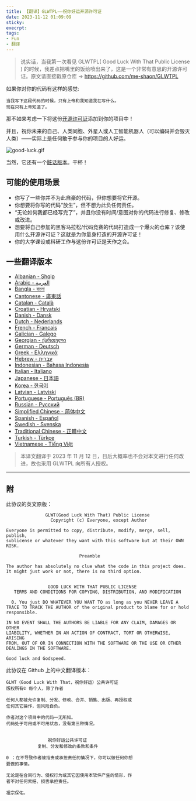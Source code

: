 ```yaml
---
title: 【翻译】GLWTPL——祝你好运开源许可证
date: 2023-11-12 01:09:09
sticky:
execrpt:
tags:
- Fun
- 翻译
---
```


> 说实话，当我第一次看见 GLWTPL( Good Luck With That Public License ) 的时候，我差点把嘴里的饭给喷出来了，这是一个非常有意思的开源许可证。原文请直接戳原仓库 -> https://github.com/me-shaon/GLWTPL

如果你对你的代码有这样的感觉:

```
当我写下这段代码的时候，只有上帝和我知道我在写什么。
现在只有上帝知道了。
```

那不如来考虑一下将这份[开源许可证](https://github.com/me-shaon/GLWTPL/blob/master/LICENSE)添加到你的项目中！

并且，祝你未来的自己、人类同胞、外星人或人工智能机器人（可以编码并会毁灭人类）——实际上是任何敢于参与你的项目的人好运。

![good-luck.gif](https://cdn.zhullyb.top/uploads/2024/08/12/654fb6e4581bf.gif)

当然，它还有一个[脏话版本](https://github.com/me-shaon/GLWTPL/blob/master/NSFW_LICENSE)。干杯！

## 可能的使用场景

- 你写了一些你并不为此自豪的代码，但你想要将它开源。
- 你想要将你写的代码“放生”，但不想为此负任何责任。
- “无论如何我都已经写完了”，并且你没有时间/意图对你的代码进行修复、修改或改进。
- 想要将自己参加的黑客马拉松/代码竞赛的代码打造成一个爆火的仓库？该使用什么开源许可证？这就是为你量身打造的开源许可证！
- 你的大学课设或科研工作与这份许可证是天作之合。

## 一些翻译版本

- [Albanian - Shqip](https://github.com/me-shaon/GLWTPL/blob/master/translations/LICENSE_al-AL)
- [Arabic - العربية](https://github.com/me-shaon/GLWTPL/blob/master/translations/LICENSE_ar-AR)
- [Bangla - বাংলা](https://github.com/me-shaon/GLWTPL/blob/master/translations/LICENSE_bn-BN)
- [Cantonese - 廣東話](https://github.com/me-shaon/GLWTPL/blob/master/translations/LICENSE_zh-HK)
- [Catalan - Català](https://github.com/me-shaon/GLWTPL/blob/master/translations/LICENSE_cat-CAT)
- [Croatian - Hrvatski](https://github.com/me-shaon/GLWTPL/blob/master/translations/LICENSE_hr-HR)
- [Danish - Dansk](https://github.com/me-shaon/GLWTPL/blob/master/translations/LICENSE_da-DK)
- [Dutch - Nederlands](https://github.com/me-shaon/GLWTPL/blob/master/translations/LICENSE_nl-NL)
- [French - Français](https://github.com/me-shaon/GLWTPL/blob/master/translations/LICENSE_fr-FR)
- [Galician - Galego](https://github.com/me-shaon/GLWTPL/blob/master/translations/NSFW_LICENSE_gl-GL)
- [Georgian - ქართული](https://github.com/me-shaon/GLWTPL/blob/master/translations/LICENSE_ka-GE)
- [German - Deutsch](https://github.com/me-shaon/GLWTPL/blob/master/translations/LICENSE_de-DE)
- [Greek - Ελληνικά](https://github.com/me-shaon/GLWTPL/blob/master/translations/LICENSE_gr-GR)
- [Hebrew - עברית](https://github.com/me-shaon/GLWTPL/blob/master/translations/LICENSE_he-HE)
- [Indonesian - Bahasa Indonesia](https://github.com/me-shaon/GLWTPL/blob/master/translations/LICENSE_id-ID)
- [Italian - Italiano](https://github.com/me-shaon/GLWTPL/blob/master/translations/LICENSE_it-IT)
- [Japanese - 日本語](https://github.com/me-shaon/GLWTPL/blob/master/translations/LICENSE_ja-JP)
- [Korea - 한국어](https://github.com/me-shaon/GLWTPL/blob/master/translations/LICENSE_ko-KR)
- [Latvian - Latviski](https://github.com/me-shaon/GLWTPL/blob/master/translations/LICENSE_lv-LV)
- [Portuguese - Português (BR)](https://github.com/me-shaon/GLWTPL/blob/master/translations/LICENSE_pt-BR)
- [Russian - Русский](https://github.com/me-shaon/GLWTPL/blob/master/translations/LICENSE_ru-RU)
- [Simplified Chinese - 简体中文](https://github.com/me-shaon/GLWTPL/blob/master/translations/LICENSE_zh-CN)
- [Spanish - Español](https://github.com/me-shaon/GLWTPL/blob/master/translations/LICENSE_es-ES)
- [Swedish - Svenska](https://github.com/me-shaon/GLWTPL/blob/master/translations/LICENSE_sv-SE)
- [Traditional Chinese - 正體中文](https://github.com/me-shaon/GLWTPL/blob/master/translations/LICENSE_zh-TW)
- [Turkish - Türkçe](https://github.com/me-shaon/GLWTPL/blob/master/translations/LICENSE_tr-TR)
- [Vietnamese - Tiếng Việt](https://github.com/me-shaon/GLWTPL/blob/master/translations/LICENSE_vn-VN)

> 本译文翻译于 2023 年 11 月 12 日，日后大概率也不会对本文进行任何改进，故也采用 GLWTPL 向所有人授权。

***

## 附

此协议的英文原版：

```
               GLWT(Good Luck With That) Public License
                 Copyright (c) Everyone, except Author

Everyone is permitted to copy, distribute, modify, merge, sell, publish,
sublicense or whatever they want with this software but at their OWN RISK.

                            Preamble

The author has absolutely no clue what the code in this project does.
It might just work or not, there is no third option.


                GOOD LUCK WITH THAT PUBLIC LICENSE
   TERMS AND CONDITIONS FOR COPYING, DISTRIBUTION, AND MODIFICATION

  0. You just DO WHATEVER YOU WANT TO as long as you NEVER LEAVE A
TRACE TO TRACK THE AUTHOR of the original product to blame for or hold
responsible.

IN NO EVENT SHALL THE AUTHORS BE LIABLE FOR ANY CLAIM, DAMAGES OR OTHER
LIABILITY, WHETHER IN AN ACTION OF CONTRACT, TORT OR OTHERWISE, ARISING
FROM, OUT OF OR IN CONNECTION WITH THE SOFTWARE OR THE USE OR OTHER
DEALINGS IN THE SOFTWARE.

Good luck and Godspeed.
```

此协议在 Github 上的中文翻译版本：

```
GLWT（Good Luck With That，祝你好运）公共许可证
版权所有© 每个人，除了作者

任何人都被允许复制、分发、修改、合并、销售、出版、再授权或
任何其它操作，但风险自负。

作者对这个项目中的代码一无所知。
代码处于可用或不可用状态，没有第三种情况。


                祝你好运公共许可证
            复制、分发和修改的条款和条件

0 ：在不导致作者被指责或承担责任的情况下，你可以做任何你想
要做的事情。

无论是在合同行为、侵权行为或其它因使用本软件产生的情形，作
者不对任何索赔、损害承担责任。

祖宗保佑。
```

